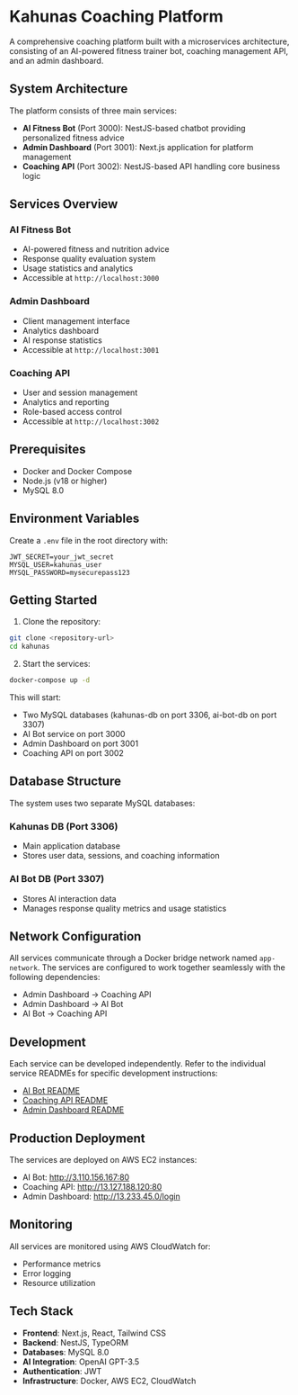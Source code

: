 # Kahunas Coaching Platform

A comprehensive coaching platform built with a microservices architecture, consisting of an AI-powered fitness trainer bot, coaching management API, and an admin dashboard.

## System Architecture

The platform consists of three main services:

- **AI Fitness Bot** (Port 3000): NestJS-based chatbot providing personalized fitness advice
- **Admin Dashboard** (Port 3001): Next.js application for platform management
- **Coaching API** (Port 3002): NestJS-based API handling core business logic

## Services Overview

### AI Fitness Bot
- AI-powered fitness and nutrition advice
- Response quality evaluation system
- Usage statistics and analytics
- Accessible at `http://localhost:3000`

### Admin Dashboard
- Client management interface
- Analytics dashboard
- AI response statistics
- Accessible at `http://localhost:3001`

### Coaching API
- User and session management
- Analytics and reporting
- Role-based access control
- Accessible at `http://localhost:3002`

## Prerequisites

- Docker and Docker Compose
- Node.js (v18 or higher)
- MySQL 8.0

## Environment Variables

Create a `.env` file in the root directory with:

```env
JWT_SECRET=your_jwt_secret
MYSQL_USER=kahunas_user
MYSQL_PASSWORD=mysecurepass123
```

## Getting Started

1. Clone the repository:
```bash
git clone <repository-url>
cd kahunas
```

2. Start the services:
```bash
docker-compose up -d
```

This will start:
- Two MySQL databases (kahunas-db on port 3306, ai-bot-db on port 3307)
- AI Bot service on port 3000
- Admin Dashboard on port 3001
- Coaching API on port 3002

## Database Structure

The system uses two separate MySQL databases:

### Kahunas DB (Port 3306)
- Main application database
- Stores user data, sessions, and coaching information

### AI Bot DB (Port 3307)
- Stores AI interaction data
- Manages response quality metrics and usage statistics

## Network Configuration

All services communicate through a Docker bridge network named `app-network`. The services are configured to work together seamlessly with the following dependencies:

- Admin Dashboard → Coaching API
- Admin Dashboard → AI Bot
- AI Bot → Coaching API

## Development

Each service can be developed independently. Refer to the individual service READMEs for specific development instructions:

- [AI Bot README](./ai-bot/README.md)
- [Coaching API README](./kahunas-api/README.md)
- [Admin Dashboard README](./kahunas-admin-dashboard/README.md)

## Production Deployment

The services are deployed on AWS EC2 instances:

- AI Bot: http://3.110.156.167:80
- Coaching API: http://13.127.188.120:80
- Admin Dashboard: http://13.233.45.0/login

## Monitoring

All services are monitored using AWS CloudWatch for:
- Performance metrics
- Error logging
- Resource utilization

## Tech Stack

- **Frontend**: Next.js, React, Tailwind CSS
- **Backend**: NestJS, TypeORM
- **Databases**: MySQL 8.0
- **AI Integration**: OpenAI GPT-3.5
- **Authentication**: JWT
- **Infrastructure**: Docker, AWS EC2, CloudWatch
